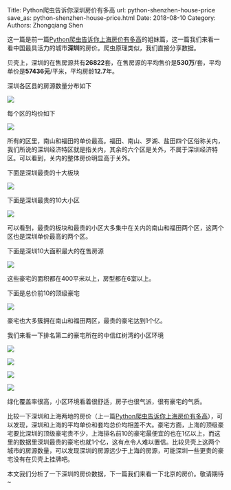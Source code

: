 Title: Python爬虫告诉你深圳房价有多高
url: python-shenzhen-house-price
save_as: python-shenzhen-house-price.html
Date: 2018-08-10
Category:
Authors: Zhongqiang Shen

这一篇是前一篇[Python爬虫告诉你上海房价有多高](https://zhuanlan.zhihu.com/p/40293278)的姐妹篇，这一篇我们来看一看中国最具活力的城市**深圳**的房价。爬虫原理类似，我们直接分享数据。

贝壳上，深圳的在售房源共有**26822**套，在售房源的平均售价是**530万**/套，平均单价是**57436元**/平米，平均房龄**12.7**年。

深圳各区县的房源数量分布如下

![]({static}/images/v2-3574bcd44d86d6408649846aa4a3c559_r.jpg)




每个区的均价如下

![]({static}/images/v2-aa4656316001151975bcf4f504f450d3_r.jpg)

所有的区里，南山和福田的单价最高。福田、南山、罗湖、盐田四个区俗称关内，我们所说的深圳经济特区就是指关内，其余的六个区是关外，不属于深圳经济特区。可以看到，关内的整体房价明显高于关外。




下面是深圳最贵的十大板块

![]({static}/images/v2-97998be02fb0bfb289dcf3ff1a1be0c8_b.jpg)




下面是深圳最贵的10大小区

![]({static}/images/v2-83bf764f96b5d584cfa0aafb03a2c2fe_r.jpg)

可以看到，最贵的板块和最贵的小区大多集中在关内的南山和福田两个区，这两个区也是深圳单价最高的两个区。




下面是深圳10大面积最大的在售房源

![]({static}/images/v2-4347b51216b7a144743dbc915a897923_r.jpg)

这些豪宅的面积都在400平米以上，房型都在6室以上。




下面是总价前10的顶级豪宅

![]({static}/images/v2-a984e5e39b05645d2dd89045969425ee_r.jpg)

豪宅也大多簇拥在南山和福田两区，最贵的豪宅达到1个亿。




我们来看一下排名第二的豪宅所在的中信红树湾的小区环境

![]({static}/images/v2-a0373bedfa707b4ad0d5a98d6d0eae6c_r.jpg)

![]({static}/images/v2-e105bf3a57a286ac97ae565d7bd4908f_r.jpg)

![]({static}/images/v2-432a0fefed722a0d41ab0e0b95de7aaa_r.jpg)

![]({static}/images/v2-1dd05d139abfdb16ab59e9dd35d7bfa7_r.jpg)

绿化覆盖率很高，小区环境看着很舒适，房子也很气派，很有豪宅的气质。




比较一下深圳和上海两地的房价（上一篇[Python爬虫告诉你上海房价有多高](https://zhuanlan.zhihu.com/p/40293278)），可以发现，深圳和上海的平均单价和套均总价均相差不大。豪宅方面，上海的顶级豪宅要比深圳的顶级豪宅贵不少，上海排名前10的豪宅最便宜的也在1亿以上，而这里的数据里深圳最贵的豪宅也就1个亿，这有点令人难以置信。比较贝壳上这两个城市的房源数量，可以发现深圳的房源远少于上海的房源，可能深圳一些更贵的豪宅没有在贝壳上挂牌吧。

本文我们分析了一下深圳的房价数据，下一篇我们来看一下北京的房价。敬请期待~

